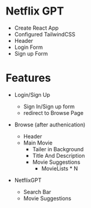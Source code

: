 # Netflix GPT

- Create React App
- Configured TailwindCSS
- Header
- Login Form
- Sign up Form



# Features
- Login/Sign Up
    - Sign In/Sign up form
    - redirect to Browse Page

- Browse (after authenication)
    - Header
    - Main Movie
        - Tailer in Background
        - Title And Description
        - Movie Suggestions
            - MovieLists * N
- NetflixGPT
    - Search Bar
    - Movie Suggestions
